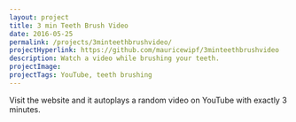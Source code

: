 ```yaml
---
layout: project
title: 3 min Teeth Brush Video
date: 2016-05-25
permalink: /projects/3minteethbrushvideo/
projectHyperlink: https://github.com/mauricewipf/3minteethbrushvideo
description: Watch a video while brushing your teeth.
projectImage:
projectTags: YouTube, teeth brushing
---
```


Visit the website and it autoplays a random video on YouTube with exactly 3 minutes.
